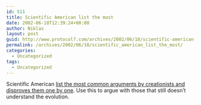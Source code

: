 ```yaml
---
id: 511
title: Scientific American list the most
date: 2002-06-18T12:39:24+00:00
author: Niklas
layout: post
guid: http://www.protocol7.com/archives/2002/06/18/scientific-american-list-the-most/
permalink: /archives/2002/06/18/scientific_american_list_the_most/
categories:
  - Uncategorized
tags:
  - Uncategorized
---
```

<div class='microid-beff925ad9ec91af9d427b0e96d49c5511b0f1a0'>
  <p>
    Scientific American <a href="http://www.sciam.com/article.cfm?articleID=000D4FEC-7D5B-1D07-8E49809EC588EEDF&pageNumber=1&catID=2">list the most common arguments by creationists and disproves them one by one</a>. Use this to argue with those that still doesn&#8217;t understand the evolution.
  </p>
</div>